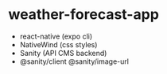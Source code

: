 # weather-forecast-app

- react-native (expo cli)
- NativeWind (css styles)
- Sanity (API CMS backend)
- @sanity/client @sanity/image-url
